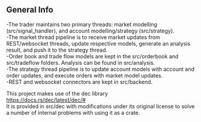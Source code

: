 ## General Info
-The trader maintains two primary threads: market modelling (src/signal_handler), and account modelling/strategy (src/strategy).  
-The market thread pipeline is to receive market updates from REST/websocket threads, update respective models, generate an analysis result, and push it to the strategy thread.  
-Order book and trade flow models are kept in the src/orderbook and src/tradeflow folders. Analysis can be found in src/analysis.  
-The strategy thread pipeline is to update account models with account and order updates, and execute orders with market model updates.  
-REST and websocket connectors are kept in src/backend.  

This project makes use of the dec library  
https://docs.rs/dec/latest/dec/#  
It is provided in src/dec with modifications under its original license to solve a number of internal problems with using it as a crate.
